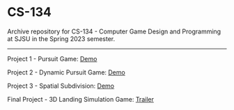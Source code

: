 # CS-134

Archive repository for CS-134 - Computer Game Design and Programming at SJSU in the Spring 2023 semester.

---

Project 1 - Pursuit Game: [Demo](https://www.youtube.com/watch?v=QrLeWIOneQA)

Project 2 - Dynamic Pursuit Game: [Demo](https://www.youtube.com/watch?v=ETus_5rleOU)

Project 3 - Spatial Subdivision: [Demo](https://www.youtube.com/watch?v=e_rAVhuLjZ0)

Final Project - 3D Landing Simulation Game: [Trailer](https://www.youtube.com/watch?v=7o3fLLFuY3U)
